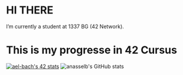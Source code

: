 # HI THERE 
I’m currently a student at 1337 BG (42 Network).
# This is my progresse in 42 Cursus
<a href="https://github.com/oakoudad/badge42"><img src="https://badge.mediaplus.ma/greenbinary/ael-bach" alt="ael-bach's 42 stats" /></a>
![anasselb's GitHub stats](https://github-readme-stats.vercel.app/api?username=ytouate&show_icons=true&theme=tokyonight)

